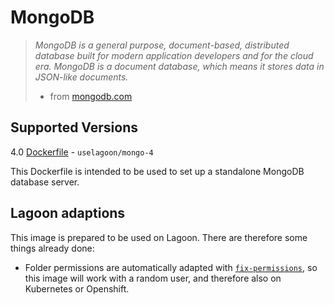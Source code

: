 # MongoDB

> _MongoDB is a general purpose, document-based, distributed database built for modern application developers and for the cloud era. MongoDB is a document database, which means it stores data in JSON-like documents._
>
> * from [mongodb.com](https://www.mongodb.com/)

## Supported Versions

4.0 [Dockerfile](https://github.com/uselagoon/lagoon-images/blob/main/images/mongo/Dockerfile) - `uselagoon/mongo-4`

This Dockerfile is intended to be used to set up a standalone MongoDB database server.

## Lagoon adaptions

This image is prepared to be used on Lagoon. There are therefore some things already done:

* Folder permissions are automatically adapted with [`fix-permissions`](https://github.com/uselagoon/lagoon-images/blob/main/images/commons/fix-permissions), so this image will work with a random user, and therefore also on Kubernetes or Openshift.
